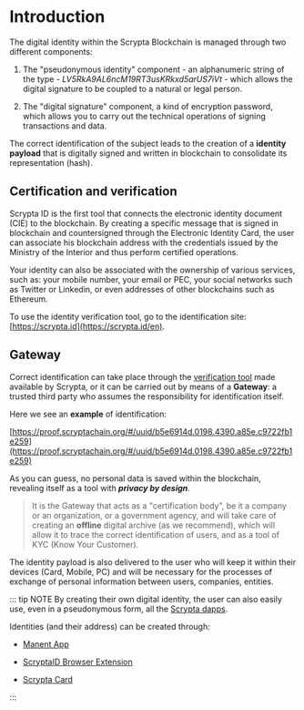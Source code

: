 # Introduction

The digital identity within the Scrypta Blockchain is managed through two different components:

1. The "pseudonymous identity" component - an alphanumeric string of the type - *LV5RkA9AL6ncM19RT3usKRkxd5arUS7iVt* -  which allows the digital signature to be coupled to a natural or legal person.

2. The "digital signature" component, a kind of encryption password, which allows you to carry out the technical operations of signing transactions and data.
   
The correct identification of the subject leads to the creation of a **identity payload** that is digitally signed and written in blockchain to consolidate its representation (hash).

## Certification and verification

Scrypta ID is the first tool that connects the electronic identity document (CIE) to the blockchain. By creating a specific message that is signed in blockchain and countersigned through the Electronic Identity Card, the user can associate his blockchain address with the credentials issued by the Ministry of the Interior and thus perform certified operations.

Your identity can also be associated with the ownership of various services, such as: your mobile number, your email or PEC, your social networks such as Twitter or Linkedin, or even addresses of other blockchains such as Ethereum.

To use the identity verification tool, go to the identification site: [https://scrypta.id](https://scrypta.id/en).

## Gateway

Correct identification can take place through the [verification tool](https://scrypta.id/en) made available by Scrypta, or it can be carried out by means of a **Gateway**: a trusted third party who assumes the responsibility for identification itself.

Here we see an **example** of identification:

[https://proof.scryptachain.org/#/uuid/b5e6914d.0198.4390.a85e.c9722fb1e259](https://proof.scryptachain.org/#/uuid/b5e6914d.0198.4390.a85e.c9722fb1e259)

As you can guess, no personal data is saved within the blockchain, revealing itself as a tool with ***privacy by design***.

> It is the Gateway that acts as a "certification body", be it a company or an organization, or a government agency, and will take care of creating an **offline** digital archive (as we recommend), which will allow it to trace the correct identification of users, and as a tool of KYC (Know Your Customer).


The identity payload is also delivered to the user who will keep it within their devices (Card, Mobile, PC) and will be necessary for the processes of exchange of personal information between users, companies, entities.

::: tip NOTE
By creating their own digital identity, the user can also easily use, even in a pseudonymous form, all the [Scrypta dapps](../dapps/README.md).


Identities (and their address) can be created through:

- [Manent App](../dapps/manent-app.md)

- [ScryptaID Browser Extension](../dapps/extension-browser.md)

- [Scrypta Card](../dapps/manent-app.md#scrypta-card)

:::

